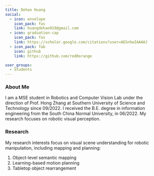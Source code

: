 ```yaml
---
title: Dehao Huang
social:
  - icon: envelope 
    icon_pack: fas
    link: huangdehao919@gmail.com
  - icon: graduation-cap 
    icon_pack: fas
    link: https://scholar.google.com/citations?user=AESnhwIAAAAJ
  - icon_pack: fab
    icon: github
    link: https://github.com/red0orange

user_groups:
  - Students
---
```

### About Me
I am a MSE student in Robotics and Computer Vision Lab under the direction of Prof. Hong Zhang at Southern University of Science and Technology since 09/2022. I received the B.E. degree in information engineering from the South China Normal University, in 06/2022. My research focuses on robotic visual perception.

### Research
My research interests focus on visual scene understanding for robotic manipulation, including mapping and planning: 
1. Object-level semantic mapping 
2. Learning-based motion planning 
3. Tabletop object rearrangement

